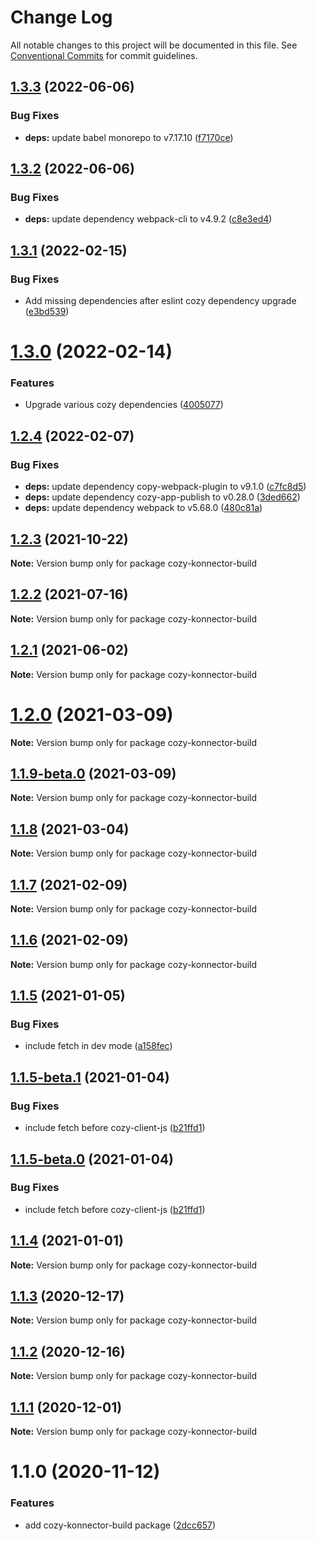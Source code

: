 # Change Log

All notable changes to this project will be documented in this file.
See [Conventional Commits](https://conventionalcommits.org) for commit guidelines.

## [1.3.3](https://github.com/konnectors/libs/compare/cozy-konnector-build@1.3.2...cozy-konnector-build@1.3.3) (2022-06-06)


### Bug Fixes

* **deps:** update babel monorepo to v7.17.10 ([f7170ce](https://github.com/konnectors/libs/commit/f7170ce425d8f456f044340edb765b7e39c82148))





## [1.3.2](https://github.com/konnectors/libs/compare/cozy-konnector-build@1.3.1...cozy-konnector-build@1.3.2) (2022-06-06)


### Bug Fixes

* **deps:** update dependency webpack-cli to v4.9.2 ([c8e3ed4](https://github.com/konnectors/libs/commit/c8e3ed4185c00fd28be3d923d2b89caef0e312b3))





## [1.3.1](https://github.com/konnectors/libs/compare/cozy-konnector-build@1.3.0...cozy-konnector-build@1.3.1) (2022-02-15)


### Bug Fixes

* Add missing dependencies after eslint cozy dependency upgrade ([e3bd539](https://github.com/konnectors/libs/commit/e3bd539164aab66c3eca448f0b41063c8a1fe1c7))





# [1.3.0](https://github.com/konnectors/libs/compare/cozy-konnector-build@1.2.4...cozy-konnector-build@1.3.0) (2022-02-14)


### Features

* Upgrade various cozy dependencies ([4005077](https://github.com/konnectors/libs/commit/40050778413d1007d5970c048bdb1e11be713a50))





## [1.2.4](https://github.com/konnectors/libs/compare/cozy-konnector-build@1.2.3...cozy-konnector-build@1.2.4) (2022-02-07)


### Bug Fixes

* **deps:** update dependency copy-webpack-plugin to v9.1.0 ([c7fc8d5](https://github.com/konnectors/libs/commit/c7fc8d5c3ed6d37a25457cb8190aad522d2c04b2))
* **deps:** update dependency cozy-app-publish to v0.28.0 ([3ded662](https://github.com/konnectors/libs/commit/3ded662e1be15ed082e3adc1c58a20e93027587e))
* **deps:** update dependency webpack to v5.68.0 ([480c81a](https://github.com/konnectors/libs/commit/480c81a0899dcbd34a9460ea27c9443ae648d687))





## [1.2.3](https://github.com/konnectors/libs/compare/cozy-konnector-build@1.2.2...cozy-konnector-build@1.2.3) (2021-10-22)

**Note:** Version bump only for package cozy-konnector-build





## [1.2.2](https://github.com/konnectors/libs/compare/cozy-konnector-build@1.2.0...cozy-konnector-build@1.2.2) (2021-07-16)

**Note:** Version bump only for package cozy-konnector-build





## [1.2.1](https://github.com/konnectors/libs/compare/cozy-konnector-build@1.2.0...cozy-konnector-build@1.2.1) (2021-06-02)

**Note:** Version bump only for package cozy-konnector-build





# [1.2.0](https://github.com/konnectors/libs/compare/cozy-konnector-build@1.1.9-beta.0...cozy-konnector-build@1.2.0) (2021-03-09)

**Note:** Version bump only for package cozy-konnector-build





## [1.1.9-beta.0](https://github.com/konnectors/libs/compare/cozy-konnector-build@1.1.8...cozy-konnector-build@1.1.9-beta.0) (2021-03-09)

**Note:** Version bump only for package cozy-konnector-build





## [1.1.8](https://github.com/konnectors/libs/compare/cozy-konnector-build@1.1.7...cozy-konnector-build@1.1.8) (2021-03-04)

**Note:** Version bump only for package cozy-konnector-build





## [1.1.7](https://github.com/konnectors/libs/compare/cozy-konnector-build@1.1.6...cozy-konnector-build@1.1.7) (2021-02-09)

**Note:** Version bump only for package cozy-konnector-build





## [1.1.6](https://github.com/konnectors/libs/compare/cozy-konnector-build@1.1.5...cozy-konnector-build@1.1.6) (2021-02-09)

**Note:** Version bump only for package cozy-konnector-build





## [1.1.5](https://github.com/konnectors/libs/compare/cozy-konnector-build@1.1.4...cozy-konnector-build@1.1.5) (2021-01-05)


### Bug Fixes

* include fetch in dev mode ([a158fec](https://github.com/konnectors/libs/commit/a158fec51ba891fccc1d410315c699a66d5047fd))





## [1.1.5-beta.1](https://github.com/konnectors/libs/compare/cozy-konnector-build@1.1.4...cozy-konnector-build@1.1.5-beta.1) (2021-01-04)


### Bug Fixes

* include fetch before cozy-client-js ([b21ffd1](https://github.com/konnectors/libs/commit/b21ffd101015127c5e990641922cc1b73fab7553))





## [1.1.5-beta.0](https://github.com/konnectors/libs/compare/cozy-konnector-build@1.1.4...cozy-konnector-build@1.1.5-beta.0) (2021-01-04)


### Bug Fixes

* include fetch before cozy-client-js ([b21ffd1](https://github.com/konnectors/libs/commit/b21ffd101015127c5e990641922cc1b73fab7553))





## [1.1.4](https://github.com/konnectors/libs/compare/cozy-konnector-build@1.1.3...cozy-konnector-build@1.1.4) (2021-01-01)

**Note:** Version bump only for package cozy-konnector-build





## [1.1.3](https://github.com/konnectors/libs/compare/cozy-konnector-build@1.1.2...cozy-konnector-build@1.1.3) (2020-12-17)

**Note:** Version bump only for package cozy-konnector-build





## [1.1.2](https://github.com/konnectors/libs/compare/cozy-konnector-build@1.1.1...cozy-konnector-build@1.1.2) (2020-12-16)

**Note:** Version bump only for package cozy-konnector-build





## [1.1.1](https://github.com/konnectors/libs/compare/cozy-konnector-build@1.1.0...cozy-konnector-build@1.1.1) (2020-12-01)

**Note:** Version bump only for package cozy-konnector-build





# 1.1.0 (2020-11-12)


### Features

* add cozy-konnector-build package ([2dcc657](https://github.com/konnectors/libs/commit/2dcc657ed540a8a9e54aa67f91f194906522bd5e))
